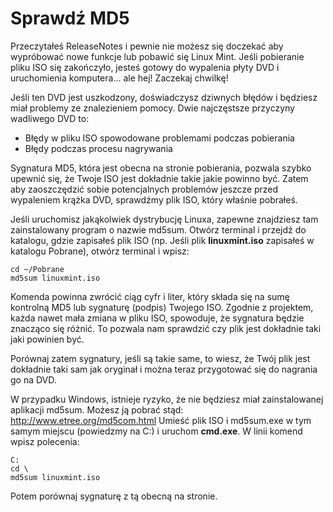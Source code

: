 # Sprawdź MD5
Przeczytałeś ReleaseNotes i pewnie nie możesz się doczekać aby wypróbować nowe funkcje lub pobawić się Linux Mint. Jeśli pobieranie pliku ISO się zakończyło, jesteś gotowy do wypalenia płyty DVD i uruchomienia komputera... ale hej! Zaczekaj chwilkę!

Jeśli ten DVD jest uszkodzony, doświadczysz dziwnych błędów i będziesz miał problemy ze znalezieniem pomocy. Dwie najczęstsze  przyczyny wadliwego DVD to:
* Błędy w pliku ISO spowodowane problemami podczas pobierania
* Błędy podczas procesu nagrywania

Sygnatura MD5, która jest obecna na stronie pobierania, pozwala szybko upewnić się, że Twoje ISO jest dokładnie takie jakie powinno być. Zatem aby zaoszczędzić sobie potencjalnych problemów jeszcze przed wypaleniem krążka DVD, sprawdźmy plik ISO, który właśnie pobrałeś.

Jeśli uruchomisz jakąkolwiek dystrybucję Linuxa, zapewne znajdziesz tam zainstalowany program o nazwie md5sum. Otwórz terminal i przejdź  do katalogu, gdzie zapisałeś plik ISO (np. Jeśli plik **linuxmint.iso** zapisałeś w katalogu Pobrane), otwórz terminal i wpisz:
```
cd ~/Pobrane
md5sum linuxmint.iso
```
Komenda powinna zwrócić ciąg cyfr i liter, który składa się na sumę kontrolną MD5 lub sygnaturę (podpis) Twojego ISO. Zgodnie z projektem, każda nawet mała zmiana w pliku ISO, spowoduje, że sygnatura będzie znacząco się różnić. To pozwala nam sprawdzić czy plik jest dokładnie taki jaki powinien być.

Porównaj zatem sygnatury, jeśli są takie same, to wiesz, że Twój plik jest dokładnie taki sam jak oryginał i można teraz przygotować się do nagrania go na DVD.

W przypadku Windows, istnieje ryzyko, że nie będziesz miał zainstalowanej aplikacji md5sum. Możesz ją pobrać stąd: http://www.etree.org/md5com.html
Umieść plik ISO i md5sum.exe w tym samym miejscu (powiedzmy na C:\) i uruchom **cmd.exe**. W linii komend wpisz polecenia:
```
C:
cd \
md5sum linuxmint.iso
```
Potem porównaj sygnaturę z tą obecną na stronie.
